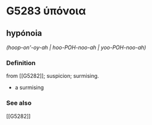 # G5283 ὑπόνοια

## hypónoia

_(hoop-on'-oy-ah | hoo-POH-noo-ah | yoo-POH-noo-ah)_

### Definition

from [[G5282]]; suspicion; surmising.

- a surmising

### See also

[[G5282]]

